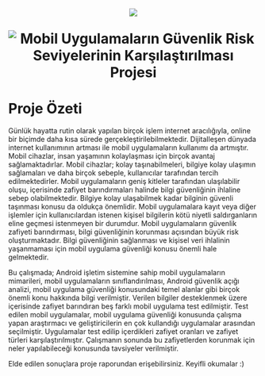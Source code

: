 <h1 align="center">
  <a href="https://git.io/typing-svg">
    <img src="https://readme-typing-svg.herokuapp.com/?lines=Selam!;+Keyifli+Okumalar:)&center=true&size=25">
  </a>
  
![Mobil Uygulamaların Güvenlik Risk Seviyelerinin Karşılaştırılması Projesi](https://user-images.githubusercontent.com/85439997/182604344-7371f214-eaef-4b95-8188-124487747c27.png)

# Proje Özeti

Günlük hayatta rutin olarak yapılan birçok işlem internet aracılığıyla, online bir biçimde daha kısa sürede gerçekleştirilebilmektedir. Dijitalleşen dünyada internet kullanımının artması ile mobil uygulamaların kullanımı da artmıştır. Mobil cihazlar, insan yaşamının kolaylaşması
için birçok avantaj sağlamaktadırlar. Mobil cihazlar; kolay taşınabilmeleri, bilgiye kolay ulaşımın sağlamaları ve daha birçok sebeple, kullanıcılar tarafından tercih edilmektedirler. Mobil uygulamaların geniş kitleler tarafından ulaşılabilir oluşu, içerisinde zafiyet barındırmaları halinde bilgi güvenliğinin ihlaline sebep olabilmektedir. Bilgiye kolay ulaşabilmek kadar bilginin güvenli taşınması konusu da oldukça önemlidir. Mobil uygulamalara kayıt veya diğer işlemler için kullanıcılardan istenen kişisel bilgilerin kötü niyetli saldırganların eline geçmesi istenmeyen bir durumdur. Mobil uygulamaların güvenlik zafiyeti barındırması, bilgi güvenliğinin korunması açısından büyük risk oluşturmaktadır. Bilgi güvenliğinin sağlanması ve kişisel veri ihlalinin yaşanmaması için mobil uygulama güvenliği
konusu önemli hale gelmektedir. 

Bu çalışmada; Android işletim sistemine sahip mobil uygulamaların mimarileri, mobil uygulamaların sınıflandırılması, Android güvenlik açığı analizi, mobil uygulama güvenliği konusundaki temel alanlar gibi birçok önemli konu hakkında bilgi verilmiştir. Verilen bilgiler desteklenmek üzere içerisinde zafiyet barındıran beş farklı mobil uygulama test edilmiştir. Test edilen mobil uygulamalar, mobil uygulama güvenliği konusunda çalışma yapan araştırmacı ve geliştiricilerin en çok kullandığı uygulamalar arasından seçilmiştir. Uygulamalar test edilip içerdikleri zafiyet oranları ve zafiyet türleri karşılaştırılmıştır. Çalışmanın sonunda bu zafiyetlerden korunmak için neler yapılabileceği konusunda tavsiyeler verilmiştir.

Elde edilen sonuçlara  proje raporundan erişebilirsiniz. Keyifli okumalar :)



